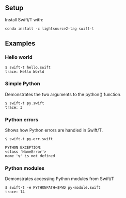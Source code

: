 
## Setup

Install Swift/T with:

```
conda install -c lightsource2-tag swift-t
```

## Examples

### Hello world

```
$ swift-t hello.swift
trace: Hello World
```

### Simple Python

Demonstrates the two arguments to the python() function.

```
$ swift-t py.swift
trace: 3
```

### Python errors

Shows how Python errors are handled in Swift/T.

```
$ swift-t py-err.swift

PYTHON EXCEPTION:
<class 'NameError'>
name 'y' is not defined
```

### Python modules

Demonstrates accessing Python modules from Swift/T

```
$ swift-t -e PYTHONPATH=$PWD py-module.swift
trace: 14
```
